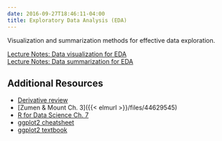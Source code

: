 ```yaml
---
date: 2016-09-27T18:46:11-04:00
title: Exploratory Data Analysis (EDA)
---
```


Visualization and summarization methods for effective
data exploration.

[Lecture Notes: Data visualization for EDA](visualization_eda/)  
[Lecture Notes: Data summarization for EDA](eda_summary_stats/)  

## Additional Resources

- [Derivative review](/misc/derivative_cheat_sheet.pdf)  
- [Zumen & Mount Ch. 3]({{< elmurl >}}/files/44629545)
- [R for Data Science Ch. 7](http://r4ds.had.co.nz/exploratory-data-analysis.html)  
- [ggplot2 cheatsheet](http://www.rstudio.com/wp-content/uploads/2015/12/ggplot2-cheatsheet-2.0.pdf)  
- [ggplot2 textbook](http://www.amazon.com/ggplot2-Elegant-Graphics-Data-Analysis/dp/0387981403)  

